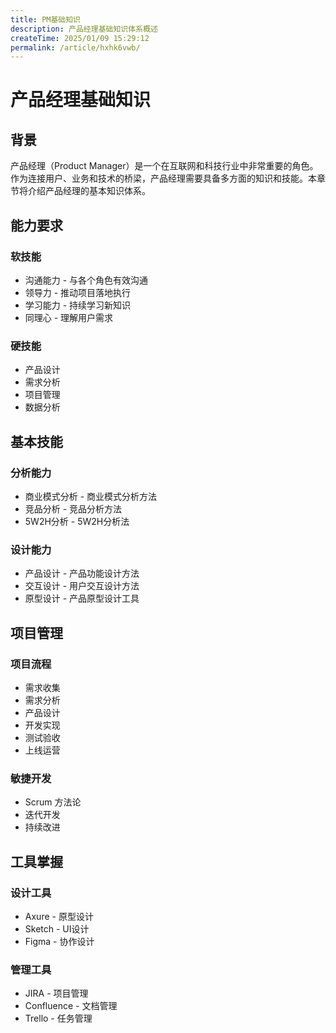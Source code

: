 ```yaml
---
title: PM基础知识
description: 产品经理基础知识体系概述
createTime: 2025/01/09 15:29:12
permalink: /article/hxhk6vwb/
---
```


# 产品经理基础知识

## 背景

产品经理（Product Manager）是一个在互联网和科技行业中非常重要的角色。作为连接用户、业务和技术的桥梁，产品经理需要具备多方面的知识和技能。本章节将介绍产品经理的基本知识体系。

## 能力要求

### 软技能

- 沟通能力 - 与各个角色有效沟通
- 领导力 - 推动项目落地执行
- 学习能力 - 持续学习新知识
- 同理心 - 理解用户需求

### 硬技能

- 产品设计
- 需求分析
- 项目管理
- 数据分析

## 基本技能

### 分析能力

- 商业模式分析 - 商业模式分析方法
- 竞品分析 - 竞品分析方法
- 5W2H分析 - 5W2H分析法

### 设计能力

- 产品设计 - 产品功能设计方法
- 交互设计 - 用户交互设计方法
- 原型设计 - 产品原型设计工具

## 项目管理

### 项目流程

- 需求收集
- 需求分析
- 产品设计
- 开发实现
- 测试验收
- 上线运营

### 敏捷开发

- Scrum 方法论
- 迭代开发
- 持续改进

## 工具掌握

### 设计工具

- Axure - 原型设计
- Sketch - UI设计
- Figma - 协作设计

### 管理工具

- JIRA - 项目管理
- Confluence - 文档管理
- Trello - 任务管理
